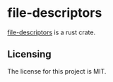 # file-descriptors

[file-descriptors] is a rust crate.


## Licensing

The license for this project is MIT.

[file-descriptors]: https://github.com/lemonrock/file-descriptors "file-descriptors GitHub page"
